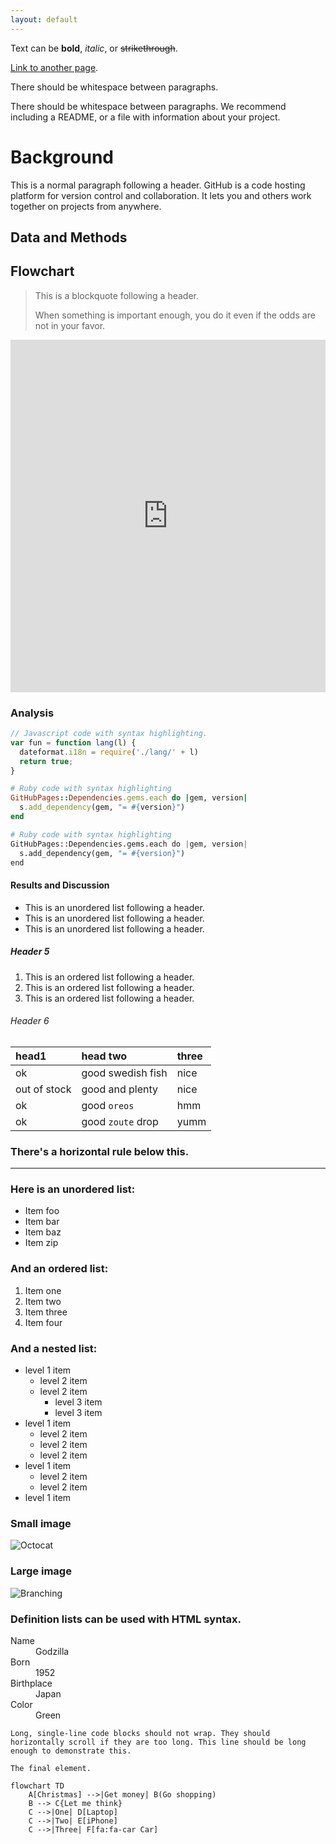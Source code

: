 ```yaml
---
layout: default
---
```


Text can be **bold**, _italic_, or ~~strikethrough~~.

[Link to another page](./another-page.html).

There should be whitespace between paragraphs.

There should be whitespace between paragraphs. We recommend including a README, or a file with information about your project.

# Background

This is a normal paragraph following a header. GitHub is a code hosting platform for version control and collaboration. It lets you and others work together on projects from anywhere.

## Data and Methods

## Flowchart

> This is a blockquote following a header.
>
> When something is important enough, you do it even if the odds are not in your favor.

<iframe frameborder="0" style="width:100%;height:564px;" src="https://viewer.diagrams.net/?tags=%7B%7D&highlight=0000ff&edit=_blank&layers=1&nav=1&title=Untitled%20Diagram.drawio#R7RrZcts28Gs0kz5Iw0OkpUfZjpO2durGadI%2BZUASItGQBAuAOvL1XRw8RduybClNJ%2FJYAhbAAth7lxy5F9nmDUNFckMjnI4cK9qM3MuR49hTx4MfCdlqyMx1NCBmJDKTGsAd%2BYoN0DLQkkSYdyYKSlNBii4wpHmOQ9GBIcboujttSdPurgWK8Q7gLkTpLvQTiURibuGcNfC3mMRJtbPtz%2FVIhqrJ5iY8QRFdt0Du65F7wSgVupVtLnAqiVfR5dPP20%2Fp9Rf%2FzS%2B%2F83%2FQH%2Be%2Ffnj3cayRXT1lSX0FhnNxMGp%2B88a5fndnb7386038yyJx1pdj25CBi21FMBwB%2FUyXMpHQmOYofd1Azxkt8whLtBb0mjnXlBYAtAH4NxZia4QBlYICKBFZakbxhog%2FW%2B2%2FJKqJZ3qXG4NZdbamo88pD9fj6yNEMfM4LVmIH6BEw1FQBUwzLNgW1jGcIkFW3U2Rkcm4nlcvvaUEjuNYRn%2Bm9nwyb31mGsG20hFr4sy8M9Ay9e26XfwCsRgLg7JhLTRaZ2xAiuFPYL6R6xVKS3O%2FkeOnQMzziKygGQtFdw0KKsAlEohjUcFh56A%2FF2ADGFqgVx8RIygAaXLg6NYFTcss57rzYVvgn%2FbGdCcYRhksu0pBNxUCR%2F%2BEfLU3lqufz83u3tMXvysFIyCEBoP7dAzvEcmXSDLswPN%2FwFmBGRIlMxSdPoqjp%2FVg3ArZBH2Cg%2BCUxgzI6p4DWgJyhll%2F7LYZOF8nROC7AikFW4Mf6ar7kmxw5Rl0P02B5ZSprd3lcumEIcC5YPQLbo1EfuB7fn3cFWYCbw5Q%2F121NljmVkcfp6a7bhyFaxlY0nYSlUsYMgQdLX2qSjqzb2mPK6Or7fHZtzXIzlEMsjvrstyxT2tznYNtLqz6xFAepySPDzS%2BLbHy%2Fyll3HK%2BpLkYcyUYC5hg28VGrzLjfTxy%2FrMQ%2FcHBRFm3KI%2BA4hBW6pstwaJgFd4xiX2bhwmjOfmq7ipjQ0HykpZyBayE75zm4w440m6JT6Ct96BLGWuCkRpzsFVYrY1jhmOQH4V2WeahIFQ6npp0%2Bn7fFUVraWEDB%2F8O77OIJIOR4ruMC6Axeu2MQHHnF4ub93cCiap%2FKY11QsJETkYCx5QBfslpkUgRKBjmOA8baVBQ7e0tJX9vwaoDPWTeA%2F4TRq%2BuZRxhBSBM8hhUbp9sCwpLBYG0Qu7EwN1B%2FDL5vun8f5Ob30pRlKJhNeEKHS64cunKNkuTAcGWYr8CrEwgKiEkVwzHxppUNmlNhJQvrnvSoEik9T5rKudg%2FEWZno8dfEQQ2Ea6rQSttNHhmYyhWAtT63iB3AFBnANZKUjfVVhmJbg7JYmCdnerTSG4e2Xv6i1CihjvbKGjQTLBE93KKFN3SVDeR3rRO01EOEfaaqojrVUcNHgief8rkisduewQsE37WgHlTss6aje3lhj7wSynKZK3YSgiSBpsDWadqFlQoTaW56XpSh0QGiTi3XFe8gKrcKkal8f%2BQNRJU3AQamRV5ycWUqRCKaeKpWFa6sUNNVuTa0MlI%2FLPgK5tqbRzk6RqzZyRqjXvUV7SoZKynUUQRlXLnmqGevFlEz3a%2B4Ty3dDdk39DobuvPkZ7W3D9OWJIP3Uej%2Bn9gZgeIv0jxfTuTsj3Dq%2BNikhl0FpyTz4mDdGdoEo1nptoRQjPloOJlh%2FOcLA8XaJlzwa4Yg9w5exoTLF3SH7KRKsudv3VGhnOs4DsbKsXWbZXAXSKZlluBWgWq15ndStXP0nqZkrGOpV6YN78KCmebXWFrU75TpTieQMpXl%2FU0pQUfA%2BNRuCsVFFcqfaAAZ6FeLh2Esy8qWedTqWdAZWeDWh0nxkvVzqZ70H346v4sXXL31O3vGfq1rN44e9T5ZCJHOFVUrUAIm%2B5itkvMYcUq1DHdKx6WhPxGs%2F5kfASpeSriQmfGO1YT452Ig%2FPoumQss2cwPWPWai0%2B9o239U2bz6gbv6x1O3scW1jCc2Ckh8eVd4XO94fbZ7I2LkD5D%2BpsRuydQ%2Bn4wFlEWbjUBNtodOWV%2BNxG%2F7Tw3WCF8ZrtLil%2BCbTvkFhQlQafo0Ry3VSa55Mv1Td8wXIwY6E%2BFQXub1YjEwSTyJQDrKUAs9JnJMlGGUVUslHPipyrOsjuoQWg22WPVN1nfxgwoH7Dci6Wl%2B9iKFrBoroPsqk3cwDXigEVpgizhWvtANs1ziHahL94qksfNyVcYy5KYiXTd38PXhaqp6rUgbj0Lgwu2E22T3LD%2B4fxv0yFWScggDoAheOgdhcM1NzPtp52n6s6OY%2F6HVt555MruV2%2FbOhB7RHK%2BZURYoBz1sMCkcGgTrJx0KmD1I0rEJzzjIDARUCFG1wLMVLYUbA9qqRiDCsHlppeCqYhpc5CcFkjAMSET2Es0BljJJcIIjjgGH0RQ%2FllGUQdD%2Fi7M3TmJv3xgqEqLIT%2B%2Fji4jhC%2Bu3yXc93O8LoDVQWneq1spOE4O50j4w3jxbyLTroaXcRdunbZUar1uS5dWlJ1prGsthUV5%2FuKzbV5a3ZtPtu13x%2BNnqwyAWdfpXqm5Su5num1%2FY974u187EBw1TBnlniqo1eJYv9Oqm%2B506JaxdRr1Y2tU5bK3OHKgUvJsJtAbb2ll3bbYmuPbEeKc8OSO6xhdTdU0jvqQGdRkY9ryda0xeS0Tr5PpGMTp3HZbR6XEMy%2FaCmJZ7SE8ka1zUKcHpLOdHe%2B7Jy%2FPWERQqpFwyoUOFcYVpU5d%2FBWrDZDDaN5bPilICAAQWu3kA0%2Bdl2Zhv4nxTSYx%2FHI55508nUteqP%2FWiNxPEm3oCHPCBag27z5rXmdPP%2Buvv6Xw%3D%3D"></iframe>


### Analysis

```js
// Javascript code with syntax highlighting.
var fun = function lang(l) {
  dateformat.i18n = require('./lang/' + l)
  return true;
}
```

```ruby
# Ruby code with syntax highlighting
GitHubPages::Dependencies.gems.each do |gem, version|
  s.add_dependency(gem, "= #{version}")
end
```

```python
# Ruby code with syntax highlighting
GitHubPages::Dependencies.gems.each do |gem, version|
  s.add_dependency(gem, "= #{version}")
end
```

#### Results and Discussion

*   This is an unordered list following a header.
*   This is an unordered list following a header.
*   This is an unordered list following a header.

##### Header 5

1.  This is an ordered list following a header.
2.  This is an ordered list following a header.
3.  This is an ordered list following a header.

###### Header 6

| head1        | head two          | three |
|:-------------|:------------------|:------|
| ok           | good swedish fish | nice  |
| out of stock | good and plenty   | nice  |
| ok           | good `oreos`      | hmm   |
| ok           | good `zoute` drop | yumm  |

### There's a horizontal rule below this.

* * *

### Here is an unordered list:

*   Item foo
*   Item bar
*   Item baz
*   Item zip

### And an ordered list:

1.  Item one
1.  Item two
1.  Item three
1.  Item four

### And a nested list:

- level 1 item
  - level 2 item
  - level 2 item
    - level 3 item
    - level 3 item
- level 1 item
  - level 2 item
  - level 2 item
  - level 2 item
- level 1 item
  - level 2 item
  - level 2 item
- level 1 item

### Small image

![Octocat](https://github.githubassets.com/images/icons/emoji/octocat.png)

### Large image

![Branching](https://guides.github.com/activities/hello-world/branching.png)


### Definition lists can be used with HTML syntax.

<dl>
<dt>Name</dt>
<dd>Godzilla</dd>
<dt>Born</dt>
<dd>1952</dd>
<dt>Birthplace</dt>
<dd>Japan</dd>
<dt>Color</dt>
<dd>Green</dd>
</dl>
   

```
Long, single-line code blocks should not wrap. They should horizontally scroll if they are too long. This line should be long enough to demonstrate this.
```

```
The final element.
```

```mermaid
flowchart TD
    A[Christmas] -->|Get money| B(Go shopping)
    B --> C{Let me think}
    C -->|One| D[Laptop]
    C -->|Two| E[iPhone]
    C -->|Three| F[fa:fa-car Car]
    

